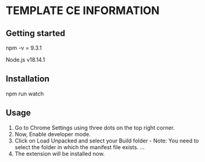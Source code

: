 # TEMPLATE CE INFORMATION

## Getting started

npm -v = 9.3.1

Node.js v18.14.1

## Installation
npm run watch

## Usage
1. Go to Chrome Settings using three dots on the top right corner.
2. Now, Enable developer mode.
3. Click on Load Unpacked and select your Build folder - Note: You need to select the folder in which the manifest file exists. ...
4. The extension will be installed now.

